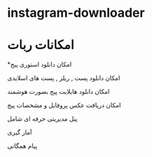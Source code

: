 # instagram-downloader
# امکانات ربات
*امکان دانلود استوری پیج

امکان دانلود پست , ریلز , پست های اسلایدی

امکان دانلود هایلایت پیج بصورت هوشمند

امکان دریافت عکس پروفایل و مشخصات پیج

پنل مدیریتی حرفه ای شامل

آمار گیری

پیام همگانی
